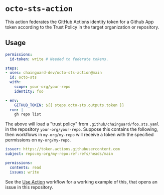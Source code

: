 # `octo-sts-action`

This action federates the GitHub Actions identity token for a Github App token
according to the Trust Policy in the target organization or repository.

## Usage

```yaml
permissions:
  id-token: write # Needed to federate tokens.

steps:
- uses: chainguard-dev/octo-sts-action@main
  id: octo-sts
  with:
    scope: your-org/your-repo
    identity: foo

- env:
    GITHUB_TOKEN: ${{ steps.octo-sts.outputs.token }}
  run: |
    gh repo list
```

The above will load a "trust policy" from `.github/chainguard/foo.sts.yaml` in
the repository `your-org/your-repo`.  Suppose this contains the following, then
workflows in `my-org/my-repo` will receive a token with the specified
permissions on `my-org/my-repo`.

```yaml
issuer: https://token.actions.githubusercontent.com
subject: repo:my-org/my-repo:ref:refs/heads/main

permissions:
  contents: read
  issues: write
```

See the [Use Action](./.github/workflows/use-action.yaml) workflow for a working example of this, that opens an issue in this repository.
